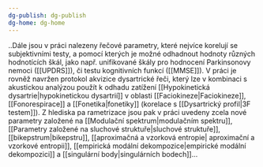 ```yaml
---
dg-publish: dg-publish
dg-home: dg-home
---
```



..Dále jsou v práci nalezeny řečové parametry, které nejvíce korelují se subjektivními testy, a pomocí kterých je možné odhadnout hodnoty různých hodnotících škál, jako např. unifikované škály pro hodnocení Parkinsonovy nemoci ([[UPDRS]]), či testu kognitivních funkcí ([[MMSE]]). V práci je rovněž navržen protokol akvizice dysartrické řeči, který lze v kombinaci s akustickou analýzou použít k odhadu zatížení [[Hypokinetická dysartrie|hypokinetickou dysartrií]] v oblasti [[Faciokineze|Faciokineze]], [[Fonorespirace]] a [[Fonetika|fonetiky]] (korelace s [[Dysartrický profil|3F testem]]). Z hlediska pa rametrizace jsou pak v práci uvedeny zcela nové parametry založené na [[Modulační spektrum|modulačním spektru]], [[Parametry založené na sluchové struktuře|sluchové struktuře]], [[bikepstrum|bikepstru]], [[aproximačná a vzorková entropie| aproximační a vzorkové entropii]], [[empirická modální dekompozice|empirické modální dekompozici]] a [[singulární body|singulárních bodech]]...